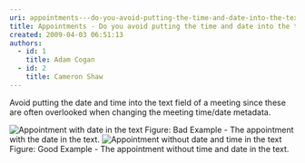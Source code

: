 ```yaml
---
uri: appointments---do-you-avoid-putting-the-time-and-date-into-the-text-field-of-a-meeting
title: Appointments - Do you avoid putting the time and date into the text field of a meeting?
created: 2009-04-03 06:51:13
authors:
  - id: 1
    title: Adam Cogan
  - id: 2
    title: Cameron Shaw
---
```





<span class='intro'> Avoid putting the date and time into the text field of a meeting since these are often overlooked when changing the meeting time/date metadata.
<br> </span>

  <img class="ms-rteCustom-ImageArea" alt="Appointment with date in the text" src="/PublishingImages/MeetingAppointmentWithDateAndTime_Bad.jpg" /> <span class="ms-rteCustom-FigureBad">Figure&#58; Bad Example - The appointment with the date in the text. </span><img class="ms-rteCustom-ImageArea" alt="Appointment without date and time in the text" src="/PublishingImages/AppintmentWithoutTimeDateInContent_Good.jpg" /> <span class="ms-rteCustom-FigureGood">Figure&#58; Good Example - The appointment without time and date in the text.</span>




